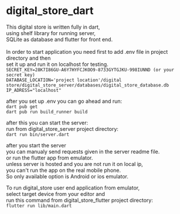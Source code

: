 # digital_store_dart
This digital store is written fully in dart,\
using shelf library for running server,\
SQLite as database and flutter for front end. \
\
In order to start application you need first to add .env file in project directory and then \
set it up and run it on localhost for testing. \
`SECRET_KEY=28K7I86GU-A6Y7HYFCJKOO9-8733GYTGJKU-998IUNND (or your secret key)` \
`DATABASE_LOCATION='project location'/digital store/digital_store_server/databases/digital_store_database.db` \
`IP_ADRESS="localhost" `

after you set up .env you can go ahead and run: \
 `dart pub get` \
 `dart pub run build_runner build` 

after this you can start the server: \
run from digital_store_server project directory: \
 `dart run bin/server.dart `

after you start the server \
you can manualy send requests given in the server readme file. \
or run the flutter app from emulator. \
unless server is hosted and you are not run it on local ip, \
you can't run the app on the real mobile phone. \
So only available option is Android or ios emulator. 

To run digital_store user end application from emulator, \
select target device from your editor and \
run this command from digital_store_flutter project directory: \
`flutter run lib/main.dart `


